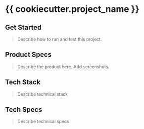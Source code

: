 # {{ cookiecutter.project_name }}

## Get Started

> Describe how to run and test this project.

## Product Specs

> Describe the product here. Add screenshots.

## Tech Stack

> Describe technical stack

## Tech Specs

> Describe technical specs
